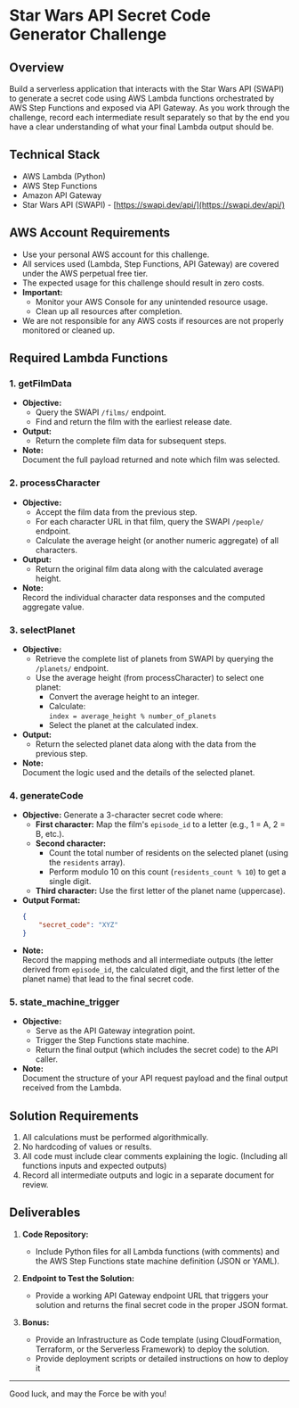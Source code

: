 # Star Wars API Secret Code Generator Challenge

## Overview
Build a serverless application that interacts with the Star Wars API (SWAPI) to generate a secret code using AWS Lambda functions orchestrated by AWS Step Functions and exposed via API Gateway. As you work through the challenge, record each intermediate result separately so that by the end you have a clear understanding of what your final Lambda output should be.

## Technical Stack
- AWS Lambda (Python)
- AWS Step Functions
- Amazon API Gateway
- Star Wars API (SWAPI) - [https://swapi.dev/api/](https://swapi.dev/api/)

## AWS Account Requirements
- Use your personal AWS account for this challenge.
- All services used (Lambda, Step Functions, API Gateway) are covered under the AWS perpetual free tier.
- The expected usage for this challenge should result in zero costs.
- **Important:**
  - Monitor your AWS Console for any unintended resource usage.
  - Clean up all resources after completion.
- We are not responsible for any AWS costs if resources are not properly monitored or cleaned up.

## Required Lambda Functions

### 1. getFilmData
- **Objective:**
  - Query the SWAPI `/films/` endpoint.
  - Find and return the film with the earliest release date.
- **Output:**
  - Return the complete film data for subsequent steps.
- **Note:**  
  Document the full payload returned and note which film was selected.

### 2. processCharacter
- **Objective:**
  - Accept the film data from the previous step.
  - For each character URL in that film, query the SWAPI `/people/` endpoint.
  - Calculate the average height (or another numeric aggregate) of all characters.
- **Output:**
  - Return the original film data along with the calculated average height.
- **Note:**  
  Record the individual character data responses and the computed aggregate value.

### 3. selectPlanet
- **Objective:**
  - Retrieve the complete list of planets from SWAPI by querying the `/planets/` endpoint.
  - Use the average height (from processCharacter) to select one planet:
    - Convert the average height to an integer.
    - Calculate:  
      `index = average_height % number_of_planets`
    - Select the planet at the calculated index.
- **Output:**
  - Return the selected planet data along with the data from the previous step.
- **Note:**  
  Document the logic used and the details of the selected planet.

### 4. generateCode
- **Objective:**
  Generate a 3-character secret code where:
  - **First character:** Map the film's `episode_id` to a letter (e.g., 1 = A, 2 = B, etc.).
  - **Second character:**  
    - Count the total number of residents on the selected planet (using the `residents` array).
    - Perform modulo 10 on this count (`residents_count % 10`) to get a single digit.
  - **Third character:** Use the first letter of the planet name (uppercase).
- **Output Format:**
  ```json
  {
      "secret_code": "XYZ"
  }
  ```
- **Note:**  
  Record the mapping methods and all intermediate outputs (the letter derived from `episode_id`, the calculated digit, and the first letter of the planet name) that lead to the final secret code.

### 5. state_machine_trigger
- **Objective:**
  - Serve as the API Gateway integration point.
  - Trigger the Step Functions state machine.
  - Return the final output (which includes the secret code) to the API caller.
- **Note:**  
  Document the structure of your API request payload and the final output received from the Lambda.

## Solution Requirements
1. All calculations must be performed algorithmically.
2. No hardcoding of values or results.
3. All code must include clear comments explaining the logic. (Including all functions inputs and expected outputs)
4. Record all intermediate outputs and logic in a separate document for review.

## Deliverables

1. **Code Repository:**  
   - Include Python files for all Lambda functions (with comments) and the AWS Step Functions state machine definition (JSON or YAML).

2. **Endpoint to Test the Solution:**  
   - Provide a working API Gateway endpoint URL that triggers your solution and returns the final secret code in the proper JSON format.

3. **Bonus:**  
   - Provide an Infrastructure as Code template (using CloudFormation, Terraform, or the Serverless Framework) to deploy the solution.
   - Provide deployment scripts or detailed instructions on how to deploy it

---

Good luck, and may the Force be with you!
